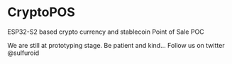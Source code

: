 # CryptoPOS
ESP32-S2 based crypto currency and stablecoin Point of Sale POC

We are still at prototyping stage. Be patient and kind...
Follow us on twitter @sulfuroid
